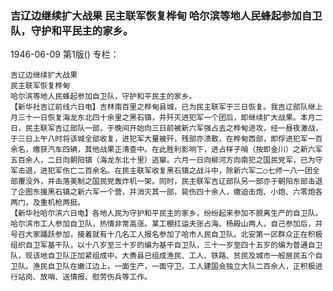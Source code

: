 ### 吉辽边继续扩大战果  民主联军恢复桦甸  哈尔滨等地人民蜂起参加自卫队，守护和平民主的家乡。

1946-06-09
第1版()
专栏：

    吉辽边继续扩大战果
    民主联军恢复桦甸
    哈尔滨等地人民蜂起参加自卫队，守护和平民主的家乡。
    【新华社吉辽前线六日电】吉林南百里之桦甸县城，已为民主联军于三日恢复。我吉辽部队继上月三十一日恢复海龙东北四十余里之黑石镇，并歼灭进犯军一个团后，即继续扩大战果。本月二日，民主联军吉辽部队一部，于晚间开始向三日前被新六军强占去之桦甸进攻，经一昼夜激战，于三日上午八时将该城全部收复，进犯军大量被歼，残部亦溃散，在桦甸西部，即俘进犯军一百余名，缴获汽车四辆，其他战果正清查中。在此胜利影响下，进占样子哨（按即金川）之新六军五百余人，二日向朝阳镇（海龙东北十里）逃窜。六月一日向柳河方向南犯之国民党军，已为守军击退，进犯军伤亡二百余名。在民主联军收复黑石镇之战斗中，除新六军二○七师一八一团全部覆没外，并击落美制之国民党轰炸机一架。同时，民主联军吉辽部队另一部亦于朝阳东部击退了企图东援黑石镇之新六军一个营，并消灭其一部，毙伤四十余人，缴迫击炮、小炮、六零炮各两门，及重机枪两挺。
    【新华社哈尔滨六日电】各地人民为守护和平民主的家乡，纷纷起来参加不脱离生产的自卫队。哈尔滨市工人参加自卫队，热情非常高涨。某工棚扛运夫张占海、杨殿山两人，自己参加后，并号召大家踊跃参加，接着就有十几名工人报名参加了哈市人民自卫队。北安第一区群众正在积极组织自卫军基干队，以十八岁至三十岁的编为基干自卫队，三十一岁至四十五岁的编为普通自卫队，现该地自卫队正加紧组成中。大赉县已组成渔民、工人、铁路、贫民及城市一般居民五个自卫队。渔民自卫队在嫩江边上，一面生产，一面守卫。工人建国会独立大队二百余人，正积极进行站岗、放哨、送情报、慰劳伤兵等工作。

